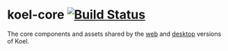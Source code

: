 # koel-core [![Build Status](https://travis-ci.org/koel/core.svg?branch=master)](https://travis-ci.org/koel/core)

The core components and assets shared by the [web](https://github.com/phanan/koel) and [desktop](https://github.com/phanan/koel-app) versions of Koel.
